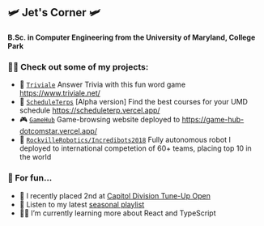## 🛩️ Jet's Corner 🛩️
#### B.Sc. in Computer Engineering from the University of Maryland, College Park

### 👨‍💻 Check out some of my projects:
- 🧠 [`Triviale`](https://github.com/dotcomstar/Triviale) Answer Trivia with this fun word game https://www.triviale.net/
- 📆 [`ScheduleTerps`](https://github.com/dotcomstar/ScheduleTerps) [Alpha version] Find the best courses for your UMD schedule https://scheduleterp.vercel.app/
- 🎮 [`GameHub`](https://github.com/dotcomstar/game-hub) Game-browsing website deployed to https://game-hub-dotcomstar.vercel.app/
- 🤖 [`RockvilleRobotics/Incredibots2018`](https://github.com/rockvillerobotics/Incredibots2018) Fully autonomous robot I deployed to international competetion of 60+ teams, placing top 10 in the world

### 🤿 For fun...
- 🤺 I recently placed 2nd at [Capitol Division Tune-Up Open](https://www.askfred.net/tournaments/ff11e0ab-8948-4141-a435-8d4c71d60eeb/results)
- 🎵 Listen to my latest [seasonal playlist](https://open.spotify.com/playlist/7iZbY33vPjL1KaOPqzytKn)
- 🧑‍🏫 I’m currently learning more about React and TypeScript

<!--
**dotcomstar/dotcomstar** is a ✨ _special_ ✨ repository because its `README.md` (this file) appears on your GitHub profile.

Here are some ideas to get you started:

- 🔭 I’m currently working on ...
- 🌱 I’m currently learning ...
- 👯 I’m looking to collaborate on ...
- 🤔 I’m looking for help with ...
- 💬 Ask me about ...
- 📫 How to reach me: ...
- 😄 Pronouns: ...
- ⚡ Fun fact: ...
-->
